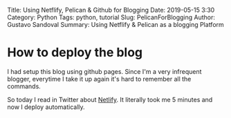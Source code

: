 Title: Using Netflify, Pelican & Github for Blogging
Date: 2019-05-15 3:30
Category: Python
Tags: python, tutorial
Slug: PelicanForBlogging
Author: Gustavo Sandoval
Summary: Using Netflify & Pelican as a blogging Platform


# How to deploy the blog #

I had setup this blog using github pages. Since I'm a very infrequent blogger, everytime I take it up again it's hard to remember all the commands. 

So today I read in Twitter about [Netlify](<http://Netlify.com>). It literally took me 5 minutes and now I deploy automatically. 
